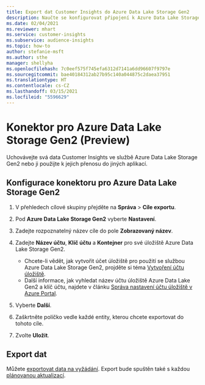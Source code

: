 ```yaml
---
title: Export dat Customer Insights do Azure Data Lake Storage Gen2
description: Naučte se konfigurovat připojení k Azure Data Lake Storage Gen2.
ms.date: 02/04/2021
ms.reviewer: mhart
ms.service: customer-insights
ms.subservice: audience-insights
ms.topic: how-to
author: stefanie-msft
ms.author: sthe
manager: shellyha
ms.openlocfilehash: 7c0eef575f745efa6312d7141a6dd96607f9797e
ms.sourcegitcommit: bae40184312ab27b95c140a044875c2daea37951
ms.translationtype: HT
ms.contentlocale: cs-CZ
ms.lasthandoff: 03/15/2021
ms.locfileid: "5596629"
---
```

# <a name="connector-for-azure-data-lake-storage-gen2-preview"></a>Konektor pro Azure Data Lake Storage Gen2 (Preview)

Uchovávejte svá data Customer Insights ve službě Azure Data Lake Storage Gen2 nebo ji použijte k jejich přenosu do jiných aplikací.

## <a name="configure-the-connector-for-azure-data-lake-storage-gen2"></a>Konfigurace konektoru pro Azure Data Lake Storage Gen2

1. V přehledech cílové skupiny přejděte na **Správa** > **Cíle exportu**.

1. Pod **Azure Data Lake Storage Gen2** vyberte **Nastavení**.

1. Zadejte rozpoznatelný název cíle do pole **Zobrazovaný název**.

1. Zadejte **Název účtu**, **Klíč účtu** a **Kontejner** pro své úložiště Azure Data Lake Storage Gen2.
    - Chcete-li vědět, jak vytvořit účet úložiště pro použití se službou Azure Data Lake Storage Gen2, projděte si téma [Vytvoření účtu úložiště](/azure/storage/blobs/create-data-lake-storage-account). 
    - Další informace, jak vyhledat název účtu úložiště Azure Data Lake Gen2 a klíč účtu, najdete v článku [Správa nastavení účtu úložiště v Azure Portal](/azure/storage/common/storage-account-manage).

1. Vyberte **Další**.

1. Zaškrtněte políčko vedle každé entity, kterou chcete exportovat do tohoto cíle.

1. Zvolte **Uložit**.

## <a name="export-the-data"></a>Export dat

Můžete [exportovat data na vyžádání](export-destinations.md#export-data-on-demand). Export bude spuštěn také s každou [plánovanou aktualizací](system.md#schedule-tab).